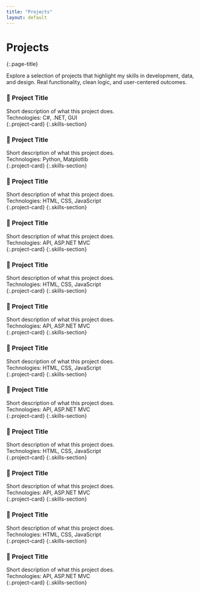 ```yaml
---
title: "Projects"
layout: default
---
```


# Projects
{:.page-title}

Explore a selection of projects that highlight my skills in development, data, and design. Real functionality, clean logic, and user-centered outcomes.

### 🚧 Project Title
Short description of what this project does.  
Technologies: C#, .NET, GUI  
{:.project-card}
{:.skills-section}

### 🚧 Project Title
Short description of what this project does.  
Technologies: Python, Matplotlib  
{:.project-card}
{:.skills-section}

### 🚧 Project Title
Short description of what this project does.  
Technologies: HTML, CSS, JavaScript  
{:.project-card}
{:.skills-section}

### 🚧 Project Title
Short description of what this project does.  
Technologies: API, ASP.NET MVC  
{:.project-card}
{:.skills-section}

### 🚧 Project Title
Short description of what this project does.  
Technologies: HTML, CSS, JavaScript  
{:.project-card}
{:.skills-section}

### 🚧 Project Title
Short description of what this project does.  
Technologies: API, ASP.NET MVC  
{:.project-card}
{:.skills-section}

### 🚧 Project Title
Short description of what this project does.  
Technologies: HTML, CSS, JavaScript  
{:.project-card}
{:.skills-section}

### 🚧 Project Title
Short description of what this project does.  
Technologies: API, ASP.NET MVC  
{:.project-card}
{:.skills-section}

### 🚧 Project Title
Short description of what this project does.  
Technologies: HTML, CSS, JavaScript  
{:.project-card}
{:.skills-section}

### 🚧 Project Title
Short description of what this project does.  
Technologies: API, ASP.NET MVC  
{:.project-card}
{:.skills-section}

### 🚧 Project Title
Short description of what this project does.  
Technologies: HTML, CSS, JavaScript  
{:.project-card}
{:.skills-section}

### 🚧 Project Title
Short description of what this project does.  
Technologies: API, ASP.NET MVC  
{:.project-card}
{:.skills-section}
